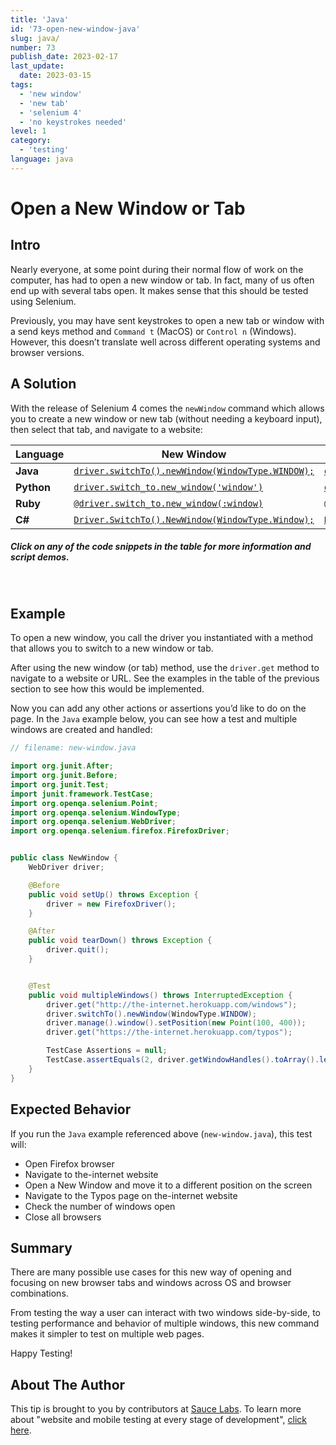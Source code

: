 ```yaml
---
title: 'Java'
id: '73-open-new-window-java'
slug: java/
number: 73
publish_date: 2023-02-17
last_update:
  date: 2023-03-15
tags:
  - 'new window'
  - 'new tab'
  - 'selenium 4'
  - 'no keystrokes needed'
level: 1
category:
  - 'testing'
language: java
---
```


# Open a New Window or Tab

## Intro

Nearly everyone, at some point during their normal flow of work on the computer, has had to open a new window or tab. In fact, many of us often end up with several tabs open. It makes sense that this should be tested using Selenium.

Previously, you may have sent keystrokes to open a new tab or window with a send keys method and `Command t` (MacOS) or `Control n` (Windows). However, this doesn’t translate well across different operating systems and browser versions.

## A Solution

With the release of Selenium 4 comes the `newWindow` command which allows you to create a new window or new tab (without needing a keyboard input), then select that tab, and navigate to a website:

| **Language** | **New Window**                                    | **New Tab**                                    |
|--------------|---------------------------------------------------|------------------------------------------------|
| **Java**     | [`driver.switchTo().newWindow(WindowType.WINDOW);`](https://github.com/saucelabs-training/demo-java/blob/docs-1.2/selenium-examples/src/test/java/com/saucedemo/selenium/se4newfeatures/NewWindowTest.java#L13) | [`driver.switchTo().newWindow(WindowType.TAB);`](https://github.com/saucelabs-training/demo-java/blob/docs-1.2/selenium-examples/src/test/java/com/saucedemo/selenium/se4newfeatures/NewWindowTest.java#L21) |
| **Python**   | [`driver.switch_to.new_window('window')`](https://github.com/saucelabs-training/demo-python/blob/docs-1.1/examples/selenium/new_features/test_new_window.py#L5)           | [`driver.switch_to.new_window('tab')`](https://github.com/saucelabs-training/demo-python/blob/docs-1.1/examples/selenium/new_features/test_new_window.py#L12)           |
| **Ruby**     | [`@driver.switch_to.new_window(:window)`](https://github.com/saucelabs-training/demo-ruby/blob/docs-1.1/training-sessions/selenium4/spec/new_window_spec.rb#L7)           | [`@driver.switch_to.new_window(:tab)`](https://github.com/saucelabs-training/demo-ruby/blob/docs-1.1/training-sessions/selenium4/spec/new_window_spec.rb#L13)           |
| **C#**       | [`Driver.SwitchTo().NewWindow(WindowType.Window);`](https://github.com/saucelabs-training/demo-csharp/blob/docs-1.1/DotnetCore/Sauce.Demo/Core.Selenium.Examples/Selenium4/NewFeatures/NewWindow.cs#L39) | [`Driver.SwitchTo().NewWindow(WindowType.Tab);`](https://github.com/saucelabs-training/demo-csharp/blob/docs-1.1/DotnetCore/Sauce.Demo/Core.Selenium.Examples/Selenium4/NewFeatures/NewWindow.cs#L48) |

##### *Click on any of the code snippets in the table for more information and script demos.*
<br />

## Example

To open a new window, you call the driver you instantiated with a method that allows you to switch to a new window or tab.

After using the new window (or tab) method, use the `driver.get` method to navigate to a website or URL. See the examples in the table of the previous section to see how this would be implemented.

Now you can add any other actions or assertions you’d like to do on the page. In the `Java` example below, you can see how a test and multiple windows are created and handled:


```java
// filename: new-window.java

import org.junit.After;
import org.junit.Before;
import org.junit.Test;
import junit.framework.TestCase;
import org.openqa.selenium.Point;
import org.openqa.selenium.WindowType;
import org.openqa.selenium.WebDriver;
import org.openqa.selenium.firefox.FirefoxDriver;


public class NewWindow {
    WebDriver driver;

    @Before
    public void setUp() throws Exception {
        driver = new FirefoxDriver();
    }

    @After
    public void tearDown() throws Exception {
        driver.quit();
    }


    @Test
    public void multipleWindows() throws InterruptedException {
        driver.get("http://the-internet.herokuapp.com/windows");
        driver.switchTo().newWindow(WindowType.WINDOW);
        driver.manage().window().setPosition(new Point(100, 400));
        driver.get("https://the-internet.herokuapp.com/typos");

        TestCase Assertions = null;
        TestCase.assertEquals(2, driver.getWindowHandles().toArray().length);
    }
}
```

## Expected Behavior

If you run the `Java` example referenced above (`new-window.java`), this test will:

+ Open Firefox browser
+ Navigate to the-internet website
+ Open a New Window and move it to a different position on the screen
+ Navigate to the Typos page on the-internet website
+ Check the number of windows open
+ Close all browsers


## Summary

There are many possible use cases for this new way of opening and focusing on new browser tabs and windows across OS and browser combinations.

From testing the way a user can interact with two windows side-by-side, to testing performance and behavior of multiple windows, this new command makes it simpler to test on multiple web pages.

Happy Testing!

## About The Author

This tip is brought to you by contributors at [Sauce Labs](https://saucelabs.com/). To learn more about "website and mobile testing at every stage of development", [click here](https://saucelabs.com/).
